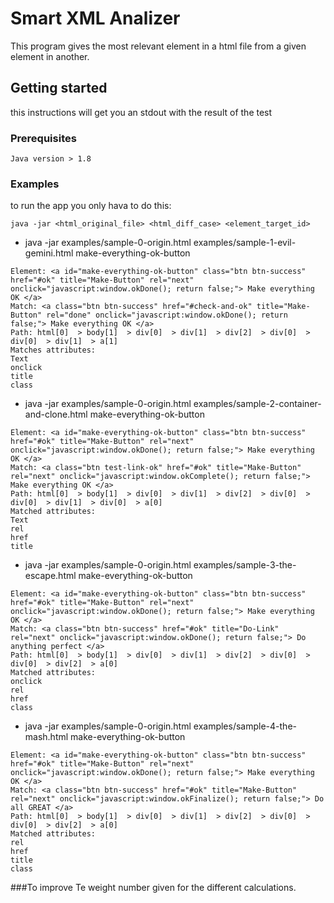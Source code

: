 # Smart XML Analizer
This program gives the most relevant element in a html file from a given element in another.

## Getting started
this instructions will get you an stdout with the result of the test

### Prerequisites
```` 
Java version > 1.8 
````
### Examples
to run the app you only hava to do this:
```
java -jar <html_original_file> <html_diff_case> <element_target_id>
```

* java -jar examples/sample-0-origin.html examples/sample-1-evil-gemini.html make-everything-ok-button
````
Element: <a id="make-everything-ok-button" class="btn btn-success" href="#ok" title="Make-Button" rel="next" onclick="javascript:window.okDone(); return false;"> Make everything OK </a>
Match: <a class="btn btn-success" href="#check-and-ok" title="Make-Button" rel="done" onclick="javascript:window.okDone(); return false;"> Make everything OK </a>
Path: html[0]  > body[1]  > div[0]  > div[1]  > div[2]  > div[0]  > div[0]  > div[1]  > a[1] 
Matches attributes: 
Text
onclick
title
class
````

* java -jar examples/sample-0-origin.html examples/sample-2-container-and-clone.html make-everything-ok-button
````
Element: <a id="make-everything-ok-button" class="btn btn-success" href="#ok" title="Make-Button" rel="next" onclick="javascript:window.okDone(); return false;"> Make everything OK </a>
Match: <a class="btn test-link-ok" href="#ok" title="Make-Button" rel="next" onclick="javascript:window.okComplete(); return false;"> Make everything OK </a>
Path: html[0]  > body[1]  > div[0]  > div[1]  > div[2]  > div[0]  > div[0]  > div[1]  > div[0]  > a[0] 
Matched attributes: 
Text
rel
href
title
````

* java -jar examples/sample-0-origin.html examples/sample-3-the-escape.html make-everything-ok-button
````
Element: <a id="make-everything-ok-button" class="btn btn-success" href="#ok" title="Make-Button" rel="next" onclick="javascript:window.okDone(); return false;"> Make everything OK </a>
Match: <a class="btn btn-success" href="#ok" title="Do-Link" rel="next" onclick="javascript:window.okDone(); return false;"> Do anything perfect </a>
Path: html[0]  > body[1]  > div[0]  > div[1]  > div[2]  > div[0]  > div[0]  > div[2]  > a[0] 
Matched attributes: 
onclick
rel
href
class
````

* java -jar examples/sample-0-origin.html examples/sample-4-the-mash.html make-everything-ok-button
````
Element: <a id="make-everything-ok-button" class="btn btn-success" href="#ok" title="Make-Button" rel="next" onclick="javascript:window.okDone(); return false;"> Make everything OK </a>
Match: <a class="btn btn-success" href="#ok" title="Make-Button" rel="next" onclick="javascript:window.okFinalize(); return false;"> Do all GREAT </a>
Path: html[0]  > body[1]  > div[0]  > div[1]  > div[2]  > div[0]  > div[0]  > div[2]  > a[0] 
Matched attributes: 
rel
href
title
class
````

###To improve
Te weight number given for the different calculations. 



